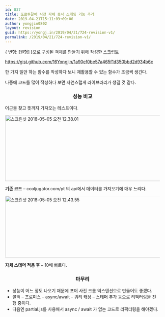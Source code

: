 ```yaml
---
id: 837
title: 포르투갈어 사전 자체 동사 스테밍 기능 추가
date: 2019-04-21T15:11:03+09:00
author: yongjin0802
layout: revision
guid: https://yongj.in/2019/04/21/724-revision-v1/
permalink: /2019/04/21/724-revision-v1/
---
```

{ 변형: [원형] }으로 구성된 객체를 만들기 위해 작성한 스크립트

https://gist.github.com/16Yongjin/1a90ef0be57a465f1d350bbd2d934b6c

한 가지 일만 하는 함수를 작성하다 보니 재활용할 수 있는 함수가 조금씩 생긴다.

나중에 코드를 많이 작성하다 보면 자연스럽게 라이브러리가 생길 것 같다.

<h3 style="text-align:center;">
  <strong>성능 비교</strong>
</h3>

어근을 찾고 뜻까지 가져오는 테스트이다.

<img class="alignnone size-full wp-image-727" src="https://yongj.in/wp-content/uploads/2018/05/e18489e185b3e1848fe185b3e18485e185b5e186abe18489e185a3e186ba-2018-05-05-e1848be185a9e1848ce185a5e186ab-12-38-01.png" alt="스크린샷 2018-05-05 오전 12.38.01" width="728" height="214" srcset="https://yongj.in/wp-content/uploads/2018/05/e18489e185b3e1848fe185b3e18485e185b5e186abe18489e185a3e186ba-2018-05-05-e1848be185a9e1848ce185a5e186ab-12-38-01.png 728w, https://yongj.in/wp-content/uploads/2018/05/e18489e185b3e1848fe185b3e18485e185b5e186abe18489e185a3e186ba-2018-05-05-e1848be185a9e1848ce185a5e186ab-12-38-01-300x88.png 300w" sizes="(max-width: 728px) 100vw, 728px" /> 

**기존 코드** &#8211; cooljugator.com/pt 의 api에서 데이터를 가져오기에 매우 느리다.

<img class="alignnone size-full wp-image-728" src="https://yongj.in/wp-content/uploads/2018/05/e18489e185b3e1848fe185b3e18485e185b5e186abe18489e185a3e186ba-2018-05-05-e1848be185a9e1848ce185a5e186ab-12-43-55.png" alt="스크린샷 2018-05-05 오전 12.43.55" width="714" height="200" srcset="https://yongj.in/wp-content/uploads/2018/05/e18489e185b3e1848fe185b3e18485e185b5e186abe18489e185a3e186ba-2018-05-05-e1848be185a9e1848ce185a5e186ab-12-43-55.png 714w, https://yongj.in/wp-content/uploads/2018/05/e18489e185b3e1848fe185b3e18485e185b5e186abe18489e185a3e186ba-2018-05-05-e1848be185a9e1848ce185a5e186ab-12-43-55-300x84.png 300w" sizes="(max-width: 714px) 100vw, 714px" /> 

**자체 스테머 적용 후** &#8211; 10배 빠르다.

<h3 style="text-align:center;">
  <strong>마무리</strong>
</h3>

  * 성능이 어느 정도 나오기 때문에 포어 사전 크롬 익스텐션으로 만들어도 좋겠다.
  * 콜백 &#8211; 프로미스 &#8211; async/await &#8211; 쿼리 캐싱 &#8211; 스테머 추가 등으로 리팩터링을 진행 중이다.
  * 다음엔 partial.js를 사용해서 async / await 가 없는 코드로 리팩터링을 해야겠다.